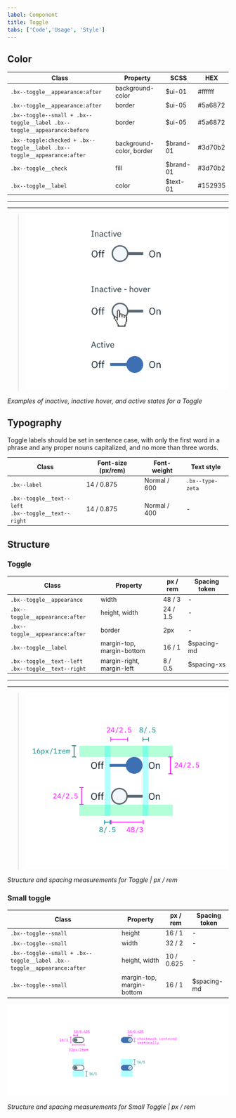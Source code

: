 ```yaml
---
label: Component
title: Toggle
tabs: ['Code','Usage', 'Style']
---
```


## Color

| Class                                                                  | Property                 | SCSS     | HEX      |
|------------------------------------------------------------------------|--------------------------|----------|----------|
|`.bx--toggle__appearance:after`                                         | background-color         | $ui-01   | #ffffff  |
|`.bx--toggle__appearance:after`                                         | border                   | $ui-05   | #5a6872  |
|`.bx--toggle--small + .bx--toggle__label .bx--toggle__appearance:before`| border                   | $ui-05   | #5a6872  |
|`.bx--toggle:checked + .bx--toggle__label .bx--toggle__appearance:after`| background-color, border | $brand-01| #3d70b2  |
|`.bx--toggle__check`                                                    | fill                     | $brand-01| #3d70b2  |
|`.bx--toggle__label`                                                    | color                    | $text-01 | #152935  |

---
***
> ![Inactive, inactive hover, and active states for a Toggle](images/toggle-style-1.png)

_Examples of inactive, inactive hover, and active states for a Toggle_

## Typography

Toggle labels should be set in sentence case, with only the first word in a phrase and any proper nouns capitalized, and no more than three words.

| Class                                                      | Font-size (px/rem)| Font-weight  | Text style       |
|------------------------------------------------------------|-------------------|--------------|------------------|
| `.bx--label`                                               | 14 / 0.875        | Normal / 600 | `.bx--type-zeta` |
| `.bx--toggle__text--left` </br> `.bx--toggle__text--right` | 14 / 0.875        | Normal / 400 | -                |

## Structure

### Toggle

| Class                                                     | Property                  | px / rem   | Spacing token |
|-----------------------------------------------------------|---------------------------|------------|---------------|
| `.bx--toggle__appearance`                                 | width                     | 48 / 3     | - |
| `.bx--toggle__appearance:after`                           | height, width             | 24 / 1.5   | - |
| `.bx--toggle__appearance:after`                           | border                    | 2px        | - |
| `.bx--toggle__label`                                      | margin-top, margin-bottom | 16 / 1     | $spacing-md   |
| `.bx--toggle__text--left` </br> `.bx--toggle__text--right`| margin-right, margin-left | 8 / 0.5    | $spacing-xs   |




---
***
> ![Structure and spacing measurements for toggle](images/toggle-style-2.png)

_Structure and spacing measurements for Toggle | px / rem_




### Small toggle

| Class                                                                   | Property                  | px / rem   | Spacing token |
|-------------------------------------------------------------------------|---------------------------|------------|---------------|
| `.bx--toggle--small`                                                    | height                    | 16 / 1     | - |
| `.bx--toggle--small`                                                    | width                     | 32 / 2     | - |
| `.bx--toggle--small + .bx--toggle__label .bx--toggle__appearance:after` | height, width             | 10 / 0.625 | - |
| `.bx--toggle--small`                                                    | margin-top, margin-bottom | 16 / 1     | $spacing-md   |





![Structure and spacing measurements for small toggle](images/toggle-style-3.png)

_Structure and spacing measurements for Small Toggle | px / rem_
